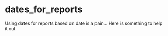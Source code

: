 # dates_for_reports
Using dates for reports based on date is a pain... Here is something to help it out

